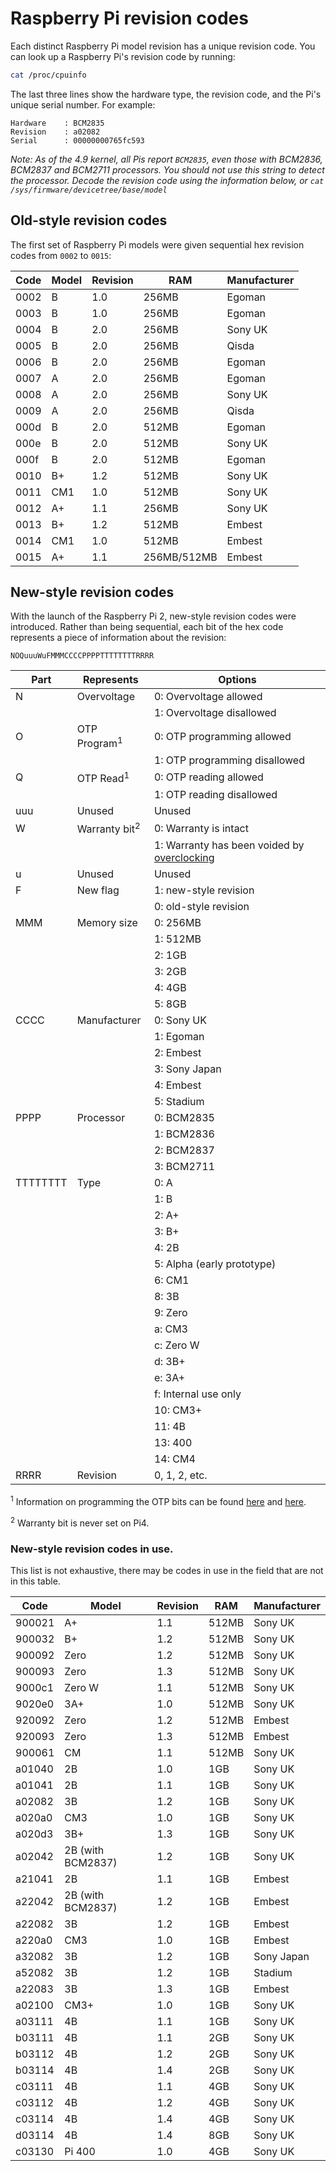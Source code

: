 # Raspberry Pi revision codes

Each distinct Raspberry Pi model revision has a unique revision code. You can look up a Raspberry Pi's revision code by running:

```bash
cat /proc/cpuinfo
```

The last three lines show the hardware type, the revision code, and the Pi's unique serial number. For example:

```
Hardware    : BCM2835
Revision    : a02082
Serial      : 00000000765fc593
```

*Note: As of the 4.9 kernel, all Pis report `BCM2835`, even those with BCM2836, BCM2837 and BCM2711 processors. You should not use this string to detect the processor. Decode the revision code using the information below, or `cat /sys/firmware/devicetree/base/model`*

## Old-style revision codes

The first set of Raspberry Pi models were given sequential hex revision codes from `0002` to `0015`:

| Code | Model | Revision | RAM            | Manufacturer |
| ---- | ----- | -------- | -------------- | ------------ |
| 0002 | B     | 1.0      | 256MB          | Egoman       |
| 0003 | B     | 1.0      | 256MB          | Egoman       |
| 0004 | B     | 2.0      | 256MB          | Sony UK      |
| 0005 | B     | 2.0      | 256MB          | Qisda        |
| 0006 | B     | 2.0      | 256MB          | Egoman       |
| 0007 | A     | 2.0      | 256MB          | Egoman       |
| 0008 | A     | 2.0      | 256MB          | Sony UK      |
| 0009 | A     | 2.0      | 256MB          | Qisda        |
| 000d | B     | 2.0      | 512MB          | Egoman       |
| 000e | B     | 2.0      | 512MB          | Sony UK      |
| 000f | B     | 2.0      | 512MB          | Egoman       |
| 0010 | B+    | 1.2      | 512MB          | Sony UK      |
| 0011 | CM1   | 1.0      | 512MB          | Sony UK      |
| 0012 | A+    | 1.1      | 256MB          | Sony UK      |
| 0013 | B+    | 1.2      | 512MB          | Embest       |
| 0014 | CM1   | 1.0      | 512MB          | Embest       |
| 0015 | A+    | 1.1      | 256MB/512MB    | Embest       |

## New-style revision codes

With the launch of the Raspberry Pi 2, new-style revision codes were introduced. Rather than being sequential, each bit of the hex code represents a piece of information about the revision:

```
NOQuuuWuFMMMCCCCPPPPTTTTTTTTRRRR
```

| Part     | Represents   | Options                    |
| -------- | ------------ | -------------------------- |
| N        | Overvoltage  | 0: Overvoltage allowed     |
|          |              | 1: Overvoltage disallowed    |
| O        | OTP Program<sup>1</sup> | 0: OTP programming allowed |
|          |              | 1: OTP programming disallowed |
| Q        | OTP Read<sup>1</sup> | 0: OTP reading allowed |
|          |              | 1: OTP reading disallowed    |
| uuu      | Unused       | Unused                     |
| W        | Warranty bit<sup>2</sup> | 0: Warranty is intact      |
|          |              | 1: Warranty has been voided by [overclocking](../../../configuration/config-txt/overclocking.md) |
| u        | Unused       | Unused                     |
| F        | New flag     | 1: new-style revision      |
|          |              | 0: old-style revision      |
| MMM      | Memory size  | 0: 256MB                   |
|          |              | 1: 512MB                   |
|          |              | 2: 1GB                     |
|          |              | 3: 2GB                     |
|          |              | 4: 4GB                     |
|          |              | 5: 8GB                     |
| CCCC     | Manufacturer | 0: Sony UK                 |
|          |              | 1: Egoman                  |
|          |              | 2: Embest                  |
|          |              | 3: Sony Japan              |
|          |              | 4: Embest                  |
|          |              | 5: Stadium                 |
| PPPP     | Processor    | 0: BCM2835                 |
|          |              | 1: BCM2836                 |
|          |              | 2: BCM2837                 |
|          |              | 3: BCM2711                 |
| TTTTTTTT | Type         | 0: A                       |
|          |              | 1: B                       |
|          |              | 2: A+                      |
|          |              | 3: B+                      |
|          |              | 4: 2B                      |
|          |              | 5: Alpha (early prototype) |
|          |              | 6: CM1                     |
|          |              | 8: 3B                      |
|          |              | 9: Zero                    |
|          |              | a: CM3                     |
|          |              | c: Zero W                  |
|          |              | d: 3B+                     |
|          |              | e: 3A+                     |
|          |              | f: Internal use only       |
|          |              | 10: CM3+                   |
|          |              | 11: 4B                     |
|          |              | 13: 400                    |
|          |              | 14: CM4                    |
| RRRR     | Revision     | 0, 1, 2, etc.              |

<sup>1</sup> Information on programming the OTP bits can be found [here](../../industrial/README.md) and [here](../otpbits.md).

<sup>2</sup> Warranty bit is never set on Pi4.

### New-style revision codes in use.

This list is not exhaustive, there may be codes in use in the field that are not in this table.

| Code   | Model             | Revision | RAM    | Manufacturer |
| ------ | ----------------- | -------- | -------| ------------ |
| 900021 | A+                | 1.1      | 512MB | Sony UK      |
| 900032 | B+                | 1.2      | 512MB | Sony UK      |
| 900092 | Zero              | 1.2      | 512MB | Sony UK      |
| 900093 | Zero              | 1.3      | 512MB | Sony UK      |
| 9000c1 | Zero W            | 1.1      | 512MB | Sony UK      |
| 9020e0 | 3A+               | 1.0      | 512MB | Sony UK      |
| 920092 | Zero              | 1.2      | 512MB | Embest       |
| 920093 | Zero              | 1.3      | 512MB | Embest       |
| 900061 | CM                | 1.1      | 512MB | Sony UK      |
| a01040 | 2B                | 1.0      | 1GB   | Sony UK      |
| a01041 | 2B                | 1.1      | 1GB   | Sony UK      |
| a02082 | 3B                | 1.2      | 1GB   | Sony UK      |
| a020a0 | CM3               | 1.0      | 1GB   | Sony UK      |
| a020d3 | 3B+               | 1.3      | 1GB   | Sony UK      |
| a02042 | 2B (with BCM2837) | 1.2      | 1GB   | Sony UK      |
| a21041 | 2B                | 1.1      | 1GB   | Embest       |
| a22042 | 2B (with BCM2837) | 1.2      | 1GB   | Embest       |
| a22082 | 3B                | 1.2      | 1GB   | Embest       |
| a220a0 | CM3               | 1.0      | 1GB   | Embest       |
| a32082 | 3B                | 1.2      | 1GB   | Sony Japan   |
| a52082 | 3B                | 1.2      | 1GB   | Stadium      |
| a22083 | 3B                | 1.3      | 1GB   | Embest       |
| a02100 | CM3+              | 1.0      | 1GB   | Sony UK      |
| a03111 | 4B                | 1.1      | 1GB   | Sony UK      |
| b03111 | 4B                | 1.1      | 2GB   | Sony UK      |
| b03112 | 4B                | 1.2      | 2GB   | Sony UK      |
| b03114 | 4B                | 1.4      | 2GB   | Sony UK      |
| c03111 | 4B                | 1.1      | 4GB   | Sony UK      |
| c03112 | 4B                | 1.2      | 4GB   | Sony UK      |
| c03114 | 4B                | 1.4      | 4GB   | Sony UK      |
| d03114 | 4B                | 1.4      | 8GB   | Sony UK      |
| c03130 | Pi 400            | 1.0      | 4GB   | Sony UK      |
